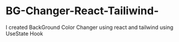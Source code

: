 # BG-Changer-React-Tailiwind-
 I created BackGround Color Changer using react and tailwind using UseState Hook
